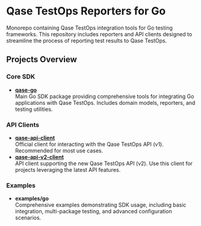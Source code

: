 # Qase TestOps Reporters for Go

Monorepo containing Qase TestOps integration tools for Go testing frameworks. This repository includes reporters and API clients designed to streamline the process of reporting test results to Qase TestOps.

## Projects Overview

### Core SDK

* **[qase-go](pkg/qase-go)**  
Main Go SDK package providing comprehensive tools for integrating Go applications with Qase TestOps. Includes domain models, reporters, and testing utilities.

### API Clients

* **[qase-api-client](/qase-api-client)**  
Official client for interacting with the Qase TestOps API (v1). Recommended for most use cases.
* **[qase-api-v2-client](/qase-api-v2-client)**  
API client supporting the new Qase TestOps API (v2). Use this client for projects leveraging the latest API features.

### Examples

* **examples/go**  
Comprehensive examples demonstrating SDK usage, including basic integration, multi-package testing, and advanced configuration scenarios.

